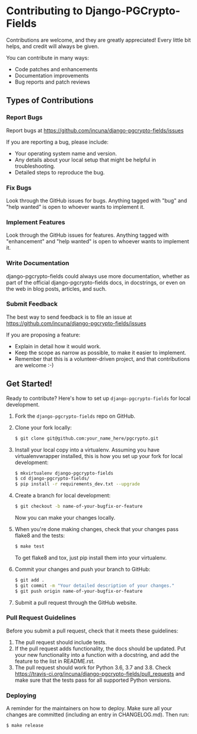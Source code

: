 # Contributing to Django-PGCrypto-Fields

Contributions are welcome, and they are greatly appreciated! Every little bit
helps, and credit will always be given.

You can contribute in many ways:

* Code patches and enhancements
* Documentation improvements
* Bug reports and patch reviews

## Types of Contributions

### Report Bugs

Report bugs at https://github.com/incuna/django-pgcrypto-fields/issues

If you are reporting a bug, please include:

* Your operating system name and version.
* Any details about your local setup that might be helpful in troubleshooting.
* Detailed steps to reproduce the bug.

### Fix Bugs

Look through the GitHub issues for bugs. Anything tagged with "bug" and "help
wanted" is open to whoever wants to implement it.

### Implement Features

Look through the GitHub issues for features. Anything tagged with "enhancement"
and "help wanted" is open to whoever wants to implement it.

### Write Documentation

django-pgcrypto-fields could always use more documentation, whether as part of the
official django-pgcrypto-fields docs, in docstrings, or even on the web in blog posts,
articles, and such.

### Submit Feedback

The best way to send feedback is to file an issue at https://github.com/incuna/django-pgcrypto-fields/issues

If you are proposing a feature:

* Explain in detail how it would work.
* Keep the scope as narrow as possible, to make it easier to implement.
* Remember that this is a volunteer-driven project, and that contributions
  are welcome :-)

## Get Started!

Ready to contribute? Here's how to set up `django-pgcrypto-fields` for local development.

1. Fork the `django-pgcrypto-fields` repo on GitHub.
2. Clone your fork locally:

    ```bash
    $ git clone git@github.com:your_name_here/pgcrypto.git
    ```
    
3. Install your local copy into a virtualenv. Assuming you have virtualenvwrapper installed, this is how you set up your fork for local development:

    ```bash
    $ mkvirtualenv django-pgcrypto-fields
    $ cd django-pgcrypto-fields/
    $ pip install -r requirements_dev.txt --upgrade
    ```

4. Create a branch for local development:
    
    ```bash
    $ git checkout -b name-of-your-bugfix-or-feature
    ```
   
    Now you can make your changes locally.

5. When you're done making changes, check that your changes pass flake8 and the
   tests:

    ```bash
    $ make test
    ```

   To get flake8 and tox, just pip install them into your virtualenv.

6. Commit your changes and push your branch to GitHub:

    ```bash
    $ git add .
    $ git commit -m "Your detailed description of your changes."
    $ git push origin name-of-your-bugfix-or-feature
    ```

7. Submit a pull request through the GitHub website.

### Pull Request Guidelines

Before you submit a pull request, check that it meets these guidelines:

1. The pull request should include tests.
2. If the pull request adds functionality, the docs should be updated. Put
   your new functionality into a function with a docstring, and add the
   feature to the list in README.rst.
3. The pull request should work for Python 3.6, 3.7 and 3.8. Check
   https://travis-ci.org/incuna/django-pgcrypto-fields/pull_requests
   and make sure that the tests pass for all supported Python versions.

### Deploying

A reminder for the maintainers on how to deploy.
Make sure all your changes are committed (including an entry in CHANGELOG.md).
Then run:

```bash
$ make release
```
